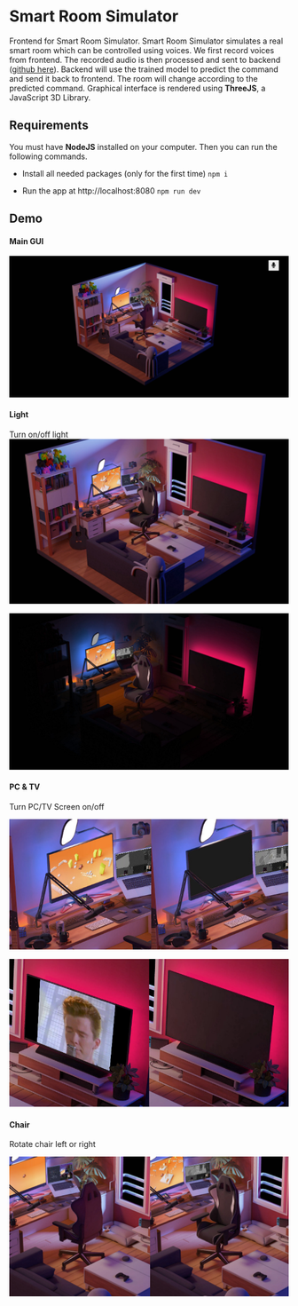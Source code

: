 # Smart Room Simulator

Frontend for Smart Room Simulator. Smart Room Simulator simulates a real smart room which can be controlled using voices. We first record voices from frontend. The recorded audio is then processed and sent to backend ([github here](https://github.com/chnk58hoang/SpeechRecognittionBackend)). Backend will use the trained model to predict the command and send it back to frontend. The room will change according to the predicted command. Graphical interface is rendered using **ThreeJS**, a JavaScript 3D Library.

## Requirements

You must have **NodeJS** installed on your computer. Then you can run the following commands.

- Install all needed packages (only for the first time)
  `npm i`

- Run the app at http://localhost:8080
  `npm run dev`

## Demo

#### Main GUI

![](/demo/main.png)

#### Light

Turn on/off light
![light on](/demo/lightOn.jpg)

![light off](/demo/lightOff.jpg)

#### PC & TV

Turn PC/TV Screen on/off

![PC Screen](/demo/pc.jpg)

![TV](/demo/tv.jpg)

#### Chair

Rotate chair left or right

![Rotate chair](/demo/chair.jpg)
